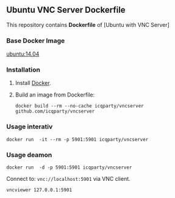 ## Ubuntu VNC Server Dockerfile


This repository contains **Dockerfile** of [Ubuntu with VNC Server]


### Base Docker Image

[ubuntu:14.04](https://registry.hub.docker.com/_/ubuntu/)


### Installation

1. Install [Docker](https://www.docker.com/).

2. Build an image from Dockerfile: 

    `docker build --rm --no-cache icqparty/vncserver github.com/icqparty/vncserver`


### Usage interativ

    docker run  -it --rm -p 5901:5901 icqparty/vncserver
    
### Usage deamon   

    docker run  -d -p 5901:5901 icqparty/vncserver


Connect to: `vnc://localhost:5901` via VNC client.

    vncviewer 127.0.0.1:5901
